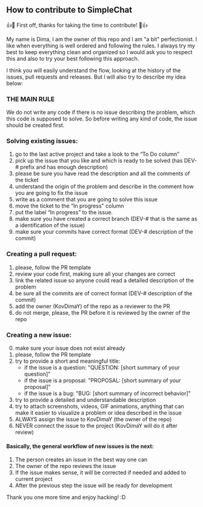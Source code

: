 ## How to contribute to SimpleChat


👍🎉 First off, thanks for taking the time to contribute! 🎉👍

My name is Dima, I am the owner of this repo and I am "a bit" perfectionist. I like when everything is well ordered and following the rules. I always try my best to keep everything clean and organized so I would ask you to respect this and also to try your best following this approach.  

I think you will easily understand the flow, looking at the history of the issues, pull requests and releases. But I will also try to describe my idea below:

### THE MAIN RULE
We do not write any code if there is no issue describing the problem, which this code is supposed to solve. So before writing any kind of code, the issue should be created first.

### Solving existing issues: 
1) go to the last active project and take a look to the “To Do column” 
2) pick up the issue that you like and which is ready to be solved (has DEV-# prefix and has enough description)
3) please be sure you have read the description and all the comments of the ticket
4) understand the origin of the problem and describe in the comment how you are going to fix the issue
5) write as a comment that you are going to solve this issue
6) move the ticket to the “In progress" column
7) put the label “In progress” to the issue. 
8) make sure you have created a correct branch (DEV-# that is the same as a identification of the issue) 
9) make sure your commits have correct format (DEV-# description of the commit)

### Creating a pull request: 
1) please, follow the PR template
2) review your code first, making sure all your changes are correct
3) link the related issue so anyone could read a detailed description of the problem
4) be sure all the commits are of correct format (DEV-# description of the commit)
5) add the owner (KovDimaY) of the repo as a reviewer to the PR
6) do not merge, please, the PR before it is reviewed by the owner of the repo 

### Creating a new issue:
0) make sure your issue does not exist already
1) please, follow the PR template
2) try to provide a short and meaningful title:
    - if the issue is a question: "QUESTION: [short summary of your question]"
    - if the issue is a proposal: "PROPOSAL: [short summary of your proposal]"
    - if the issue is a bug: "BUG: [short summary of incorrect behavior]"
3) try to provide a detailed and understandable description
4) try to attach screenshots, videos, GIF animations, anything that can make it easier to visualize a problem or idea described in the issue
5) ALWAYS assign the issue to KovDimaY (the owner of the repo)
6) NEVER connect the issue to the project (KovDimaY will do it after review)

#### Basically, the general workflow of new issues is the next:
1) The person creates an issue in the best way one can
2) The owner of the repo reviews the issue
3) If the issue makes sense, it will be corrected if needed and added to current project
4) After the previous step the issue will be ready for development

Thank you one more time and enjoy hacking! :D

